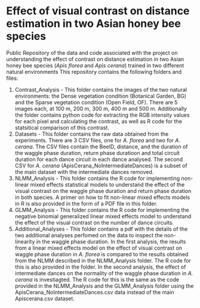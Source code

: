 # Effect of visual contrast on distance estimation in two Asian honey bee species

Public Repository of the data and code associated with the project on understanding the effect of contrast on distance estimation in two Asian honey bee species (_Apis florea_ and _Apis cerana_) trained in two different natural environments
This repository contains the following folders and files:
1. Contrast_Analysis - This folder contains the images of the two natural environments: the Dense vegetation condition (Botanical Garden, BG) and the Sparse vegetation condition (Open Field, OF). There are 5 images each, at 100 m, 200 m, 300 m, 400 m and 500 m. Additionally the folder contains python code for extracting the RGB intensity values for each pixel and calculating the contrast, as well as R code for the statsitical comparison of this contrast.
2. Datasets - This folder contains the raw data obtained from the experiments. There are 3 CSV files, one for _A. florea_ and two for _A. cerana_. The CSV files contain the BeeID, distance, and the duration of the waggle phase duration, return phase duratioon and total circuit duration for each dance circuit in each dance analysed. The second CSV for _A. cerana_ (ApisCerana_NoIntermediateDances) is a subset of the main dataset with the intermediate dances removed.
3. NLMM_Analysis - This folder contains the R code for implementing non-linear mixed effects statistical models to understand the effect of the visual contrast on the waggle phase duration and return phase duration in both species. A primer on how to fit non-linear mixed effects models in R is also provided in the form of a PDF file in this folder.
4. GLMM_Analysis - This folder contains the R code for implementing the negative binomial generalized linear mixed effects model to understand the effect of the visual contrast on the number of dance circuits.
5. Additional_Analyses - This folder contains a pdf with the details of the two additional analyses perfomed on the data to inspect the non-linearity in the waggle phase duration. In the first analysis, the results from a linear mixed effects model on the effect of visual contrast on waggle phase duration in _A. florea_ is compared to the results obtained from the NLMM described in the NLMM_Analysis folder. The R code for this is also provided in the folder. In the second analysis, the effect of intermediate dances on the normality of the waggle phase duration in _A. cerana_ is investiagted. The R code for this is the same as the code provided in the NLMM_Analysis and the GLMM_Analysis folder using the ApisCerana_NoIntermediateDances.csv data instead of the main Apiscerana.csv dataset.
